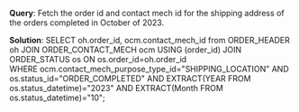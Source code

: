 **Query**: Fetch the order id and contact mech id for the shipping address of the orders completed in October of 2023.

**Solution**:
SELECT oh.order_id, ocm.contact_mech_id from ORDER_HEADER oh 
JOIN 
ORDER_CONTACT_MECH ocm USING (order_id) 
JOIN 
ORDER_STATUS os ON os.order_id=oh.order_id  
WHERE 
ocm.contact_mech_purpose_type_id="SHIPPING_LOCATION" 
AND os.status_id="ORDER_COMPLETED" 
AND EXTRACT(YEAR FROM os.status_datetime)="2023" 
AND EXTRACT(Month FROM os.status_datetime)="10";


